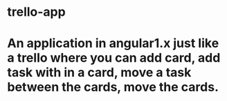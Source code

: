 # trello-app
# An application in angular1.x just like a trello where you can add card, add task with in a card, move a task between the cards, move the cards.
